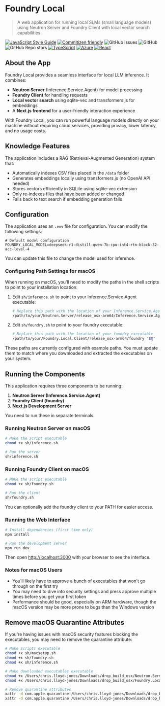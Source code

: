 # Foundry Local
> A web application for running local SLMs (small language models) using Neutron Server and Foundry Client with local vector search capabilities.

<!-- Javascript -->
[![JavaScript Style Guide](https://img.shields.io/badge/code_style-standard-brightgreen.svg)](https://standardjs.com)
[![Commitizen friendly](https://img.shields.io/badge/commitizen-friendly-brightgreen.svg)](http://commitizen.github.io/cz-cli/)
![GitHub issues](https://img.shields.io/github/issues/sealjay/dating-rulebook)
![GitHub](https://img.shields.io/github/license/sealjay/dating-rulebook)
![GitHub Repo stars](https://img.shields.io/github/stars/sealjay/dating-rulebook?style=social)
[![TypeScript](https://img.shields.io/badge/--3178C6?logo=typescript&logoColor=ffffff)](https://www.typescriptlang.org/)
[![Azure](https://img.shields.io/badge/--3178C6?logo=microsoftazure&logoColor=ffffff)](https://learn.microsoft.com/en-us/azure/developer/azure-developer-cli/?WT.mc_id=AI-MVP-5004204)
[![React](https://img.shields.io/badge/--3178C6?logo=react&logoColor=ffffff)](https://reactjs.org/)

## About the App

Foundry Local provides a seamless interface for local LLM inference. It combines:
- **Neutron Server** (Inference.Service.Agent) for model processing
- **Foundry Client** for handling requests
- **Local vector search** using sqlite-vec and transformers.js for embeddings
- A **Next.js frontend** for a user-friendly interaction experience

With Foundry Local, you can run powerful language models directly on your machine without requiring cloud services, providing privacy, lower latency, and no usage costs.

## Knowledge Features

The application includes a RAG (Retrieval-Augmented Generation) system that:
- Automatically indexes CSV files placed in the `/data` folder
- Generates embeddings locally using transformers.js (no OpenAI API needed)
- Stores vectors efficiently in SQLite using sqlite-vec extension
- Only re-indexes files that have been added or changed
- Falls back to text search if embedding generation fails

## Configuration

The application uses an `.env` file for configuration. You can modify the following settings:

```properties
# Default model configuration
FOUNDRY_LOCAL_MODEL=deepseek-r1-distill-qwen-7b-cpu-int4-rtn-block-32-acc-level-4
```

You can update this file to change the model used for inference.

### Configuring Path Settings for macOS

When running on macOS, you'll need to modify the paths in the shell scripts to point to your installation location:

1. Edit `sh/inference.sh` to point to your Inference.Service.Agent executable:
   ```bash
   # Replace this path with the location of your Inference.Service.Agent executable
   /path/to/your/Neutron.Server/release_osx-arm64/Inference.Service.Agent
   ```

2. Edit `sh/foundry.sh` to point to your foundry executable:
   ```bash
   # Replace this path with the location of your foundry executable
   /path/to/your/Foundry.Local.Client/release_osx-arm64/foundry "$@"
   ```

These paths are currently configured with example paths. You must update them to match where you downloaded and extracted the executables on your system.

## Running the Components

This application requires three components to be running:

1. **Neutron Server (Inference.Service.Agent)**
2. **Foundry Client (foundry)**
3. **Next.js Development Server**

You need to run these in separate terminals.

### Running Neutron Server on macOS

```bash
# Make the script executable
chmod +x sh/inference.sh

# Run the server
sh/inference.sh
```

### Running Foundry Client on macOS

```bash
# Make the script executable
chmod +x sh/foundry.sh

# Run the client
sh/foundry.sh
```

You can optionally add the foundry client to your PATH for easier access.

### Running the Web Interface

```bash
# Install dependencies (first time only)
npm install

# Run the development server
npm run dev
```

Then open [http://localhost:3000](http://localhost:3000) with your browser to see the interface.

### Notes for macOS Users

- You'll likely have to approve a bunch of executables that won't go through on the first try
- You may need to dive into security settings and press approve multiple times before you get your first token
- Performance should be good, especially on ARM hardware, though the macOS version may be more prone to bugs than the Windows version

## Remove macOS Quarantine Attributes

If you're having issues with macOS security features blocking the executables, you may need to remove the quarantine attribute:

```bash
# Make scripts executable
chmod +x sh/macsetup.sh
chmod +x sh/foundry.sh
chmod +x sh/inference.sh

# Make downloaded executables executable
chmod +x /Users/chris.lloyd-jones/Downloads/drop_build_osx/Neutron.Server/release_osx-arm64/Inference.Service.Agent
chmod +x /Users/chris.lloyd-jones/Downloads/drop_build_osx/Foundry.Local.Client/release_osx-arm64/foundry

# Remove quarantine attributes
xattr -d com.apple.quarantine /Users/chris.lloyd-jones/Downloads/drop_build_osx/Neutron.Server/release_osx-arm64/Inference.Service.Agent
xattr -d com.apple.quarantine /Users/chris.lloyd-jones/Downloads/drop_build_osx/Foundry.Local.Client/release_osx-arm64/foundry
```